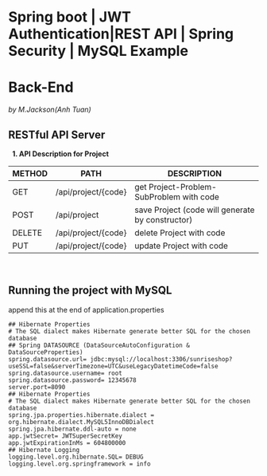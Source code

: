 
# Spring boot | JWT Authentication|REST API | Spring Security |  MySQL Example
# Back-End
*by M.Jackson(Anh Tuan)*

## RESTful API Server ##

&nbsp;
**1. API Description for Project**

METHOD | PATH | DESCRIPTION 
------------|-----|------------
GET | /api/project/{code} | get Project-Problem-SubProblem with code
POST | /api/project | save Project (code will generate by constructor) 
DELETE | /api/project/{code} | delete Project with code
PUT | /api/project/{code} | update Project with code

&nbsp;
## Running the project with MySQL ##

append this at the end of application.properties
&nbsp;

```
## Hibernate Properties
# The SQL dialect makes Hibernate generate better SQL for the chosen database
## Spring DATASOURCE (DataSourceAutoConfiguration & DataSourceProperties)
spring.datasource.url= jdbc:mysql://localhost:3306/sunriseshop?useSSL=false&serverTimezone=UTC&useLegacyDatetimeCode=false
spring.datasource.username= root
spring.datasource.password= 12345678
server.port=8090
## Hibernate Properties
# The SQL dialect makes Hibernate generate better SQL for the chosen database
spring.jpa.properties.hibernate.dialect = org.hibernate.dialect.MySQL5InnoDBDialect
spring.jpa.hibernate.ddl-auto = none
app.jwtSecret= JWTSuperSecretKey
app.jwtExpirationInMs = 604800000
## Hibernate Logging
logging.level.org.hibernate.SQL= DEBUG
logging.level.org.springframework = info
```

&nbsp;


